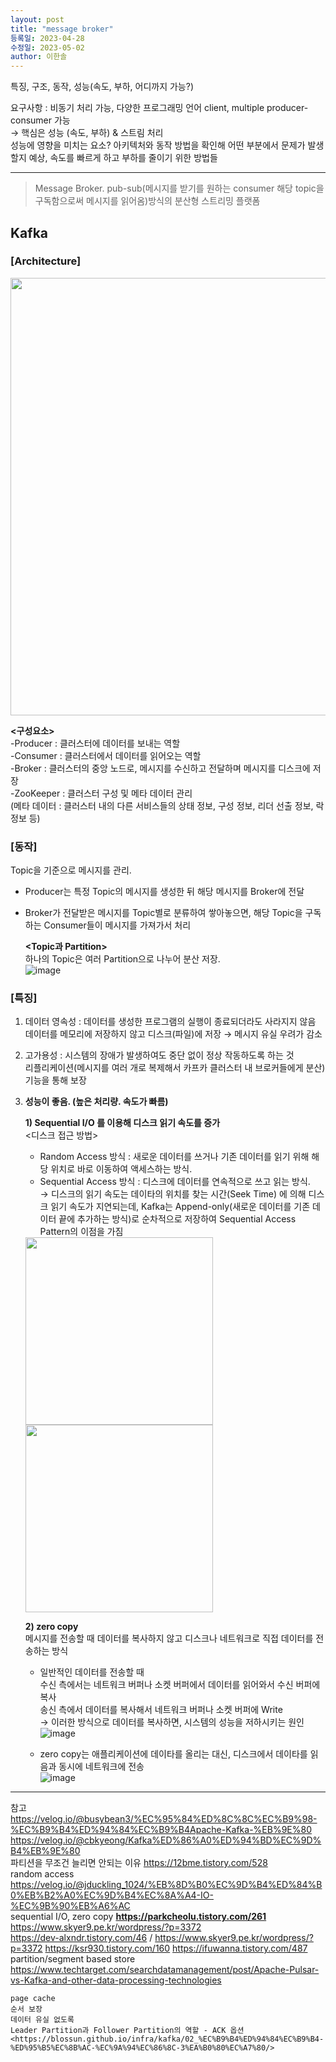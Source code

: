 ```yaml
---
layout: post
title: "message broker"
등록일: 2023-04-28
수정일: 2023-05-02
author: 이한솔
---
```


특징, 구조, 동작, 성능(속도, 부하, 어디까지 가능?)

요구사항 : 비동기 처리 가능, 다양한 프로그래밍 언어 client, multiple producer-consumer 가능    
→ 핵심은 성능 (속도, 부하) & 스트림 처리    
성능에 영향을 미치는 요소? 아키텍처와 동작 방법을 확인해 어떤 부분에서 문제가 발생할지 예상, 속도를 빠르게 하고 부하를 줄이기 위한 방법들    

---
> Message Broker. pub-sub(메시지를 받기를 원하는 consumer 해당 topic을 구독함으로써 메시지를 읽어옴)방식의 분산형 스트리밍 플랫폼    

## **Kafka**    

### **[Architecture]**
<img src="https://user-images.githubusercontent.com/109563345/235531340-bc045761-0c29-4859-a993-0d5796f559c3.png" width="700">    

**<구성요소>**   
-Producer : 클러스터에 데이터를 보내는 역할    
-Consumer : 클러스터에서 데이터를 읽어오는 역할    
-Broker : 클러스터의 중앙 노드로, 메시지를 수신하고 전달하며 메시지를 디스크에 저장    
-ZooKeeper : 클러스터 구성 및 메타 데이터 관리    
(메타 데이터 : 클러스터 내의 다른 서비스들의 상태 정보, 구성 정보, 리더 선출 정보, 락 정보 등)

### **[동작]**    
Topic을 기준으로 메시지를 관리.    
- Producer는 특정 Topic의 메시지를 생성한 뒤 해당 메시지를 Broker에 전달    
- Broker가 전달받은 메시지를 Topic별로 분류하여 쌓아놓으면, 해당 Topic을 구독하는 Consumer들이 메시지를 가져가서 처리    

  **<Topic과 Partition>**    
  하나의 Topic은 여러 Partition으로 나누어 분산 저장.        
  ![image](https://user-images.githubusercontent.com/109563345/235552672-0dfc0d4c-d7c3-4c60-9701-bc2224f81a50.png)


### **[특징]**    
1. 데이터 영속성 : 데이터를 생성한 프로그램의 실행이 종료되더라도 사라지지 않음     
데이터를 메모리에 저장하지 않고 디스크(파일)에 저장 → 메시지 유실 우려가 감소    
2. 고가용성 : 시스템의 장애가 발생하여도 중단 없이 정상 작동하도록 하는 것    
리플리케이션(메시지를 여러 개로 복제해서 카프카 클러스터 내 브로커들에게 분산) 기능을 통해 보장    
3. **성능이 좋음. (높은 처리량. 속도가 빠름)**    

    **1) Sequential I/O 를 이용해 디스크 읽기 속도를 증가**    
    <디스크 접근 방법>    
    - Random Access 방식 : 새로운 데이터를 쓰거나 기존 데이터를 읽기 위해 해당 위치로 바로 이동하여 액세스하는 방식.
    - Sequential Access 방식 : 디스크에 데이터를 연속적으로 쓰고 읽는 방식.    
    → 디스크의 읽기 속도는 데이타의 위치를 찾는 시간(Seek Time) 에 의해 디스크 읽기 속도가 지연되는데, Kafka는 Append-only(새로운 데이터를 기존 데이터 끝에 추가하는 방식)로 순차적으로 저장하여 Sequential Access Pattern의 이점을 가짐     
    <img src="https://user-images.githubusercontent.com/109563345/236051745-755c1169-94ae-4087-ac5b-7900390dbdd8.png" width="300">
    <img src="https://user-images.githubusercontent.com/109563345/236053467-e5b9f3c3-09f3-40dc-ba4a-ef659dc0c2d8.png" width="300"><BR>
    
    **2) zero copy**    
    메시지를 전송할 때 데이터를 복사하지 않고 디스크나 네트워크로 직접 데이터를 전송하는 방식    
    - 일반적인 데이터를 전송할 때    
      수신 측에서는 네트워크 버퍼나 소켓 버퍼에서 데이터를 읽어와서 수신 버퍼에 복사    
      송신 측에서 데이터를 복사해서 네트워크 버퍼나 소켓 버퍼에 Write    
      → 이러한 방식으로 데이터를 복사하면, 시스템의 성능을 저하시키는 원인   
 ![image](https://user-images.githubusercontent.com/109563345/236056768-b8c370e7-49e1-4bad-87c5-9875bf63ec39.png)

    - zero copy는 애플리케이션에 데이타를 올리는 대신, 디스크에서 데이타를 읽음과 동시에 네트워크에 전송    
 ![image](https://user-images.githubusercontent.com/109563345/236057939-7f74a787-9b55-4bbf-bee6-1ff6ea5b0a25.png)
 
---
참고    
<https://velog.io/@busybean3/%EC%95%84%ED%8C%8C%EC%B9%98-%EC%B9%B4%ED%94%84%EC%B9%B4Apache-Kafka-%EB%9E%80>
<https://velog.io/@cbkyeong/Kafka%ED%86%A0%ED%94%BD%EC%9D%B4%EB%9E%80>    
파티션을 무조건 늘리면 안되는 이유 <https://12bme.tistory.com/528>    
random access <https://velog.io/@jduckling_1024/%EB%8D%B0%EC%9D%B4%ED%84%B0%EB%B2%A0%EC%9D%B4%EC%8A%A4-IO-%EC%9B%90%EB%A6%AC>    
sequential I/O, zero copy **<https://parkcheolu.tistory.com/261>** <https://www.skyer9.pe.kr/wordpress/?p=3372>  
<https://dev-alxndr.tistory.com/46> / <https://www.skyer9.pe.kr/wordpress/?p=3372> <https://ksr930.tistory.com/160> <https://ifuwanna.tistory.com/487>    
partition/segment based store <https://www.techtarget.com/searchdatamanagement/post/Apache-Pulsar-vs-Kafka-and-other-data-processing-technologies>

```
page cache 
순서 보장    
데이터 유실 없도록    
Leader Partition과 Follower Partition의 역할 - ACK 옵션 <https://blossun.github.io/infra/kafka/02_%EC%B9%B4%ED%94%84%EC%B9%B4-%ED%95%B5%EC%8B%AC-%EC%9A%94%EC%86%8C-3%EA%B0%80%EC%A7%80/>    
```
